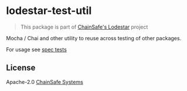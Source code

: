 # lodestar-test-util

> This package is part of [ChainSafe's Lodestar](https://lodestar.chainsafe.io) project

Mocha / Chai and other utility to reuse across testing of other packages.

For usage see [spec tests]("https://github.com/ChainSafe/lodestar/tree/unstable/packages/beacon-node/test/spec")

## License

Apache-2.0 [ChainSafe Systems](https://chainsafe.io)
